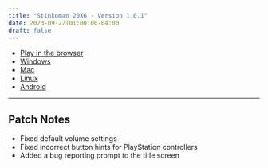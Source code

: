 ```yaml
---
title: "Stinkoman 20X6 - Version 1.0.1"
date: 2023-09-22T01:00:00-04:00
draft: false
---
```


- [Play in the browser](https://storage.ratheronfire.com/stinkoman/1.0.0/web)
- [Windows](https://storage.ratheronfire.com/stinkoman/1.0.0/stinkoman-windows.zip)
- [Mac](https://storage.ratheronfire.com/stinkoman/1.0.0/stinkoman-mac.zip)
- [Linux](https://storage.ratheronfire.com/stinkoman/1.0.0/stinkoman-linux.zip)
- [Android](https://storage.ratheronfire.com/stinkoman/1.0.0/stinkoman-android.apk)

-----

## Patch Notes

- Fixed default volume settings
- Fixed incorrect button hints for PlayStation controllers
- Added a bug reporting prompt to the title screen